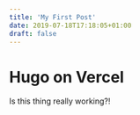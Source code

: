 ```yaml
---
title: 'My First Post'
date: 2019-07-18T17:18:05+01:00
draft: false
---
```


# Hugo on Vercel
Is this thing really working?!
